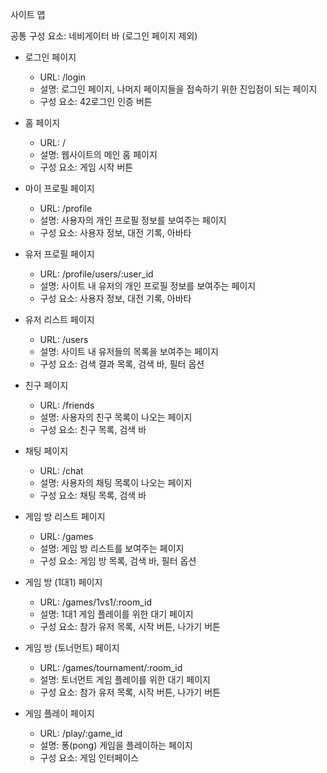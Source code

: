 사이트 맵

공통 구성 요소: 네비게이터 바 (로그인 페이지 제외)

- 로그인 페이지
	- URL: /login
	- 설명: 로그인 페이지, 나머지 페이지들을 접속하기 위한 진입점이 되는 페이지
	- 구성 요소: 42로그인 인증 버튼

- 홈 페이지
	- URL: /
	- 설명: 웹사이트의 메인 홈 페이지
	- 구성 요소: 게임 시작 버튼

- 마이 프로필 페이지
	- URL: /profile
	- 설명: 사용자의 개인 프로필 정보를 보여주는 페이지
	- 구성 요소: 사용자 정보, 대전 기록, 아바타

- 유저 프로필 페이지
	- URL: /profile/users/:user_id
	- 설명: 사이트 내 유저의 개인 프로필 정보를 보여주는 페이지
	- 구성 요소: 사용자 정보, 대전 기록, 아바타

- 유저 리스트 페이지
	- URL: /users
	- 설명: 사이트 내 유저들의 목록을 보여주는 페이지
	- 구성 요소: 검색 결과 목록, 검색 바, 필터 옵션

- 친구 페이지
	- URL: /friends
	- 설명: 사용자의 친구 목록이 나오는 페이지
	- 구성 요소: 친구 목록, 검색 바

- 채팅 페이지
	- URL: /chat
	- 설명: 사용자의 채팅 목록이 나오는 페이지
	- 구성 요소: 채팅 목록, 검색 바

- 게임 방 리스트 페이지
	- URL: /games
	- 설명: 게임 방 리스트를 보여주는 페이지
	- 구성 요소: 게임 방 목록, 검색 바, 필터 옵션

- 게임 방 (1대1) 페이지
	- URL: /games/1vs1/:room_id
	- 설명: 1대1 게임 플레이를 위한 대기 페이지
	- 구성 요소: 참가 유저 목록, 시작 버튼, 나가기 버튼

- 게임 방 (토너먼트) 페이지
	- URL: /games/tournament/:room_id
	- 설명: 토너먼트 게임 플레이를 위한 대기 페이지
	- 구성 요소: 참가 유저 목록, 시작 버튼, 나가기 버튼

- 게임 플레이 페이지
	- URL: /play/:game_id
	- 설명: 퐁(pong) 게임을 플레이하는 페이지
	- 구성 요소: 게임 인터페이스
